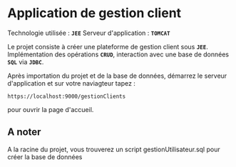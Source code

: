 # Application de gestion client
Technologie utilisée : <b>```JEE```</b>
Serveur d'application : <b>```TOMCAT```</b>

Le projet consiste à créer une plateforme de gestion client sous <b>```JEE```</b>.
Implémentation des opérations <b>```CRUD```</b>, interaction avec une base de données <b>```SQL```</b> via <b>```JDBC```</b>. 

Après importation du projet et de la base de données, démarrez le serveur d'application et sur votre naviagteur tapez :

```
https://localhost:9000/gestionClients
```
pour ouvrir la page d'accueil.

## A noter
A la racine du projet, vous trouverez un script gestionUtilisateur.sql pour créer la base de données
